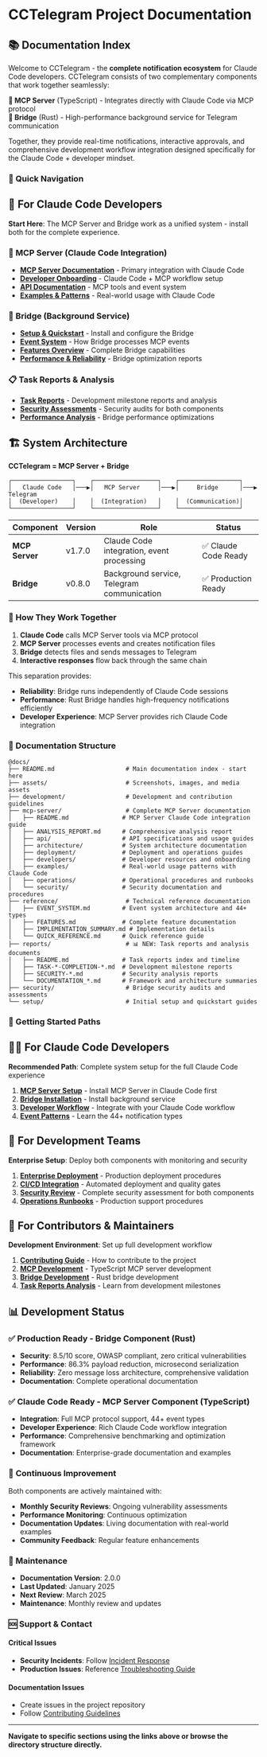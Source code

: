 # CCTelegram Project Documentation

## 📚 Documentation Index

Welcome to CCTelegram - the **complete notification ecosystem** for Claude Code developers. CCTelegram consists of two complementary components that work together seamlessly:

**🔌 MCP Server** (TypeScript) - Integrates directly with Claude Code via MCP protocol  
**🌉 Bridge** (Rust) - High-performance background service for Telegram communication  

Together, they provide real-time notifications, interactive approvals, and comprehensive development workflow integration designed specifically for the Claude Code + developer mindset.

### 🎯 Quick Navigation

## 🚀 For Claude Code Developers

**Start Here**: The MCP Server and Bridge work as a unified system - install both for the complete experience.

### 🔌 MCP Server (Claude Code Integration)
- **[MCP Server Documentation](./mcp-server/README.md)** - Primary integration with Claude Code
- **[Developer Onboarding](./mcp-server/developers/onboarding.md)** - Claude Code + MCP workflow setup
- **[API Documentation](./mcp-server/api/)** - MCP tools and event system
- **[Examples & Patterns](./mcp-server/examples/)** - Real-world usage with Claude Code

### 🌉 Bridge (Background Service)
- **[Setup & Quickstart](./setup/QUICKSTART.md)** - Install and configure the Bridge
- **[Event System](./reference/EVENT_SYSTEM.md)** - How Bridge processes MCP events
- **[Features Overview](./reference/FEATURES.md)** - Complete Bridge capabilities
- **[Performance & Reliability](./reports/)** - Bridge optimization reports

### 📋 Task Reports & Analysis
- **[Task Reports](./reports/)** - Development milestone reports and analysis
- **[Security Assessments](./security/)** - Security audits for both components
- **[Performance Analysis](./reports/TASK-23-5-COMPLETION-REPORT.md)** - Bridge performance optimizations

## 🏗️ System Architecture

**CCTelegram = MCP Server + Bridge**

```
┌─────────────────┐    ┌──────────────────┐    ┌─────────────────┐
│   Claude Code   │───▶│   MCP Server     │───▶│     Bridge      │───▶ Telegram
│  (Developer)    │    │  (Integration)   │    │  (Communication)│
└─────────────────┘    └──────────────────┘    └─────────────────┘
```

| Component | Version | Role | Status |
|-----------|---------|------|--------|
| **MCP Server** | v1.7.0 | Claude Code integration, event processing | ✅ Claude Code Ready |
| **Bridge** | v0.8.0 | Background service, Telegram communication | ✅ Production Ready |

### 🔄 How They Work Together

1. **Claude Code** calls MCP Server tools via MCP protocol
2. **MCP Server** processes events and creates notification files
3. **Bridge** detects files and sends messages to Telegram
4. **Interactive responses** flow back through the same chain

This separation provides:
- **Reliability**: Bridge runs independently of Claude Code sessions
- **Performance**: Rust Bridge handles high-frequency notifications efficiently  
- **Developer Experience**: MCP Server provides rich Claude Code integration

### 📁 Documentation Structure

```
@docs/
├── README.md                    # Main documentation index - start here
├── assets/                      # Screenshots, images, and media assets
├── development/                 # Development and contribution guidelines
├── mcp-server/                  # Complete MCP Server documentation
│   ├── README.md               # MCP Server Claude Code integration guide
│   ├── ANALYSIS_REPORT.md      # Comprehensive analysis report
│   ├── api/                    # API specifications and usage guides
│   ├── architecture/           # System architecture documentation
│   ├── deployment/             # Deployment and operations guides
│   ├── developers/             # Developer resources and onboarding
│   ├── examples/               # Real-world usage patterns with Claude Code
│   ├── operations/             # Operational procedures and runbooks
│   └── security/               # Security documentation and procedures
├── reference/                   # Technical reference documentation
│   ├── EVENT_SYSTEM.md         # Event system architecture and 44+ types
│   ├── FEATURES.md             # Complete feature documentation
│   ├── IMPLEMENTATION_SUMMARY.md # Implementation details
│   └── QUICK_REFERENCE.md      # Quick reference guide
├── reports/                     # 📊 NEW: Task reports and analysis documents
│   ├── README.md               # Task reports index and timeline
│   ├── TASK-*-COMPLETION-*.md  # Development milestone reports
│   ├── SECURITY-*.md           # Security analysis reports
│   └── DOCUMENTATION_*.md      # Framework and architecture summaries
├── security/                    # Bridge security audits and assessments
└── setup/                       # Initial setup and quickstart guides
```

### 🎯 Getting Started Paths

## 👩‍💻 For Claude Code Developers

**Recommended Path**: Complete system setup for the full Claude Code experience

1. **[MCP Server Setup](./mcp-server/README.md)** - Install MCP Server in Claude Code first
2. **[Bridge Installation](./setup/QUICKSTART.md)** - Install background service
3. **[Developer Workflow](./mcp-server/developers/onboarding.md)** - Integrate with your Claude Code workflow
4. **[Event Patterns](./reference/EVENT_SYSTEM.md)** - Learn the 44+ notification types

## 🏢 For Development Teams

**Enterprise Setup**: Deploy both components with monitoring and security

1. **[Enterprise Deployment](./mcp-server/deployment/enterprise-guide.md)** - Production deployment procedures
2. **[CI/CD Integration](./CI-CD-PIPELINE.md)** - Automated deployment and quality gates
3. **[Security Review](./security/)** - Complete security assessment for both components
4. **[Operations Runbooks](./mcp-server/operations/runbooks/incident-response.md)** - Production support procedures

## 🔧 For Contributors & Maintainers

**Development Environment**: Set up full development workflow

1. **[Contributing Guide](./development/CONTRIBUTING.md)** - How to contribute to the project
2. **[MCP Development](./mcp-server/developers/onboarding.md)** - TypeScript MCP server development
3. **[Bridge Development](./setup/QUICKSTART.md)** - Rust bridge development
4. **[Task Reports Analysis](./reports/)** - Learn from development milestones

## 📊 Development Status

### ✅ **Production Ready** - Bridge Component (Rust)
- **Security**: 8.5/10 score, OWASP compliant, zero critical vulnerabilities
- **Performance**: 86.3% payload reduction, microsecond serialization
- **Reliability**: Zero message loss architecture, comprehensive validation
- **Documentation**: Complete operational documentation

### ✅ **Claude Code Ready** - MCP Server Component (TypeScript)
- **Integration**: Full MCP protocol support, 44+ event types
- **Developer Experience**: Rich Claude Code workflow integration
- **Performance**: Comprehensive benchmarking and optimization framework
- **Documentation**: Enterprise-grade documentation and examples

### 🔄 **Continuous Improvement**
Both components are actively maintained with:
- **Monthly Security Reviews**: Ongoing vulnerability assessments
- **Performance Monitoring**: Continuous optimization
- **Documentation Updates**: Living documentation with real-world examples
- **Community Feedback**: Regular feature enhancements

### 🔧 Maintenance

- **Documentation Version**: 2.0.0
- **Last Updated**: January 2025
- **Next Review**: March 2025
- **Maintenance**: Monthly review and updates

### 🆘 Support & Contact

#### Critical Issues
- **Security Incidents**: Follow [Incident Response](./mcp-server/operations/runbooks/incident-response.md)
- **Production Issues**: Reference [Troubleshooting Guide](./mcp-server/operations/runbooks/incident-response.md)

#### Documentation Issues
- Create issues in the project repository
- Follow [Contributing Guidelines](./development/CONTRIBUTING.md)

---

**Navigate to specific sections using the links above or browse the directory structure directly.**